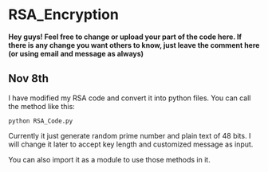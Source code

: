 # RSA_Encryption

**Hey guys! Feel free to change or upload your part of the code here. If there is any change you want others to know, just leave the comment here (or using email and message as always)**

## Nov 8th
I have modified my RSA code and convert it into python files. You can call the method like this:
```
python RSA_Code.py
```
Currently it just generate random prime number and plain text of 48 bits. I will change it later to accept key length and customized message as input.

You can also import it as a module to use those methods in it.